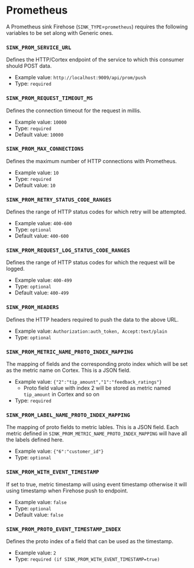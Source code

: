 # Prometheus

A Prometheus sink Firehose \(`SINK_TYPE`=`prometheus`\) requires the following variables to be set along with Generic ones.

### `SINK_PROM_SERVICE_URL`

Defines the HTTP/Cortex endpoint of the service to which this consumer should POST data.

- Example value: `http://localhost:9009/api/prom/push`
- Type: `required`

### `SINK_PROM_REQUEST_TIMEOUT_MS`

Defines the connection timeout for the request in millis.

- Example value: `10000`
- Type: `required`
- Default value: `10000`

### `SINK_PROM_MAX_CONNECTIONS`

Defines the maximum number of HTTP connections with Prometheus.

- Example value: `10`
- Type: `required`
- Default value: `10`

### `SINK_PROM_RETRY_STATUS_CODE_RANGES`

Defines the range of HTTP status codes for which retry will be attempted.

- Example value: `400-600`
- Type: `optional`
- Default value: `400-600`

### `SINK_PROM_REQUEST_LOG_STATUS_CODE_RANGES`

Defines the range of HTTP status codes for which the request will be logged.

- Example value: `400-499`
- Type: `optional`
- Default value: `400-499`

### `SINK_PROM_HEADERS`

Defines the HTTP headers required to push the data to the above URL.

- Example value: `Authorization:auth_token, Accept:text/plain`
- Type: `optional`

### `SINK_PROM_METRIC_NAME_PROTO_INDEX_MAPPING`

The mapping of fields and the corresponding proto index which will be set as the metric name on Cortex. This is a JSON field.

- Example value: `{"2":"tip_amount","1":"feedback_ratings"}`
  - Proto field value with index 2 will be stored as metric named `tip_amount` in Cortex and so on
- Type: `required`

### `SINK_PROM_LABEL_NAME_PROTO_INDEX_MAPPING`

The mapping of proto fields to metric lables. This is a JSON field. Each metric defined in `SINK_PROM_METRIC_NAME_PROTO_INDEX_MAPPING` will have all the labels defined here.

- Example value: `{"6":"customer_id"}`
- Type: `optional`

### `SINK_PROM_WITH_EVENT_TIMESTAMP`

If set to true, metric timestamp will using event timestamp otherwise it will using timestamp when Firehose push to endpoint.

- Example value: `false`
- Type: `optional`
- Default value: `false`

### `SINK_PROM_PROTO_EVENT_TIMESTAMP_INDEX`

Defines the proto index of a field that can be used as the timestamp.

- Example value: `2`
- Type: `required (if SINK_PROM_WITH_EVENT_TIMESTAMP=true)`

